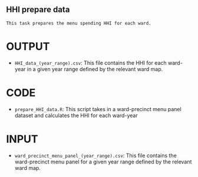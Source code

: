 ## HHI prepare data
    This task prepares the menu spending HHI for each ward.

# OUTPUT
* `HHI_data_(year_range).csv`: This file contains the HHI for each ward-year in a given year range defined by the relevant ward map.

# CODE
 * `prepare_HHI_data.R`: This script takes in a ward-precinct menu panel dataset and calculates the HHI for each ward-year

# INPUT
* `ward_precinct_menu_panel_(year_range).csv`: This file contains the ward-precinct menu panel for a given year range defined by the relevant ward map.